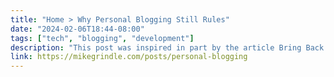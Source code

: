```yaml
---
title: "Home > Why Personal Blogging Still Rules"
date: "2024-02-06T18:44-08:00"
tags: ["tech", "blogging", "development"]
description: "This post was inspired in part by the article Bring Back Personal Blogging by Monique Judge (via The Verge), as well as various Indieweb and Neocities posts including Of Big Tech Jungles and Digital Gardens by theresmiling."
link: https://mikegrindle.com/posts/personal-blogging
---
```


